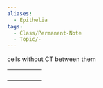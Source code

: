 ```yaml
---
aliases:
  - Epithelia
tags:
  - Class/Permanent-Note
  - Topic/-
---
```

cells without CT between them



|     |     |     |     |     |
| --- | --- | --- | --- | --- |
|     |     |     |     |     |
|     |     |     |     |     |
|     |     |     |     |     |
|     |     |     |     |     |
